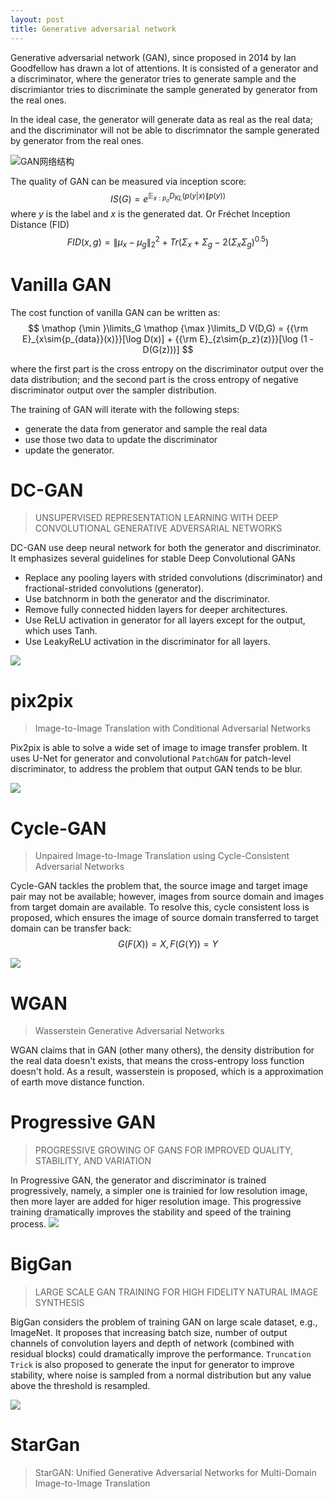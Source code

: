 ```yaml
---
layout: post
title: Generative adversarial network
---
```


Generative adversarial network (GAN), since proposed in 2014 by Ian Goodfellow has drawn a lot of attentions. It is consisted of a generator and a discriminator, where the generator tries to generate sample and the discrimiantor tries to discriminate the sample generated by generator from the real ones.

In the ideal case, the generator will generate data as real as the real data; and the discriminator will not be able to discrimnator the sample generated by generator from the real ones.

![GAN网络结构](https://github.com/scutan90/DeepLearning-500-questions/raw/master/ch07_%E7%94%9F%E6%88%90%E5%AF%B9%E6%8A%97%E7%BD%91%E7%BB%9C(GAN)/ch07_%E7%94%9F%E6%88%90%E5%AF%B9%E6%8A%97%E7%BD%91%E7%BB%9C(GAN)/img/ch7/7.1-gan_structure.png)

The quality of GAN can be measured via inception score:
$$IS(G) = e^{\mathbb{E}_{x: p_\sigma} D_{KL}(p(y|x) \lVert p(y))}$$
where $y$ is the label and $x$ is the generated dat. Or Fréchet Inception Distance (FID)
$$FID(x, g) = \lVert \mu_x - \mu_g \rVert^2_2 + Tr(\Sigma_x + \Sigma_g - 2(\Sigma_x \Sigma_g)^{0.5})$$

# Vanilla GAN

The cost function of vanilla GAN can be written as:
$$
\mathop {\min }\limits_G \mathop {\max }\limits_D V(D,G) = {{\rm E}_{x\sim{p_{data}}(x)}}[\log D(x)] + {{\rm E}_{z\sim{p_z}(z)}}[\log (1 - D(G(z)))]
$$

where the first part is the cross entropy on the discriminator output over the data distribution; and the second part is the cross entropy of negative discriminator output over the sampler distribution.

The training of GAN will iterate with the following steps:
- generate the data from generator and sample the real data
- use those two data to update the discriminator
- update the generator.

# DC-GAN

> UNSUPERVISED REPRESENTATION LEARNING WITH DEEP CONVOLUTIONAL
GENERATIVE ADVERSARIAL NETWORKS

DC-GAN use deep neural network for both the generator and discriminator. It emphasizes several guidelines for stable  Deep Convolutional GANs
- Replace any pooling layers with strided convolutions (discriminator) and fractional-strided convolutions (generator).
- Use batchnorm in both the generator and the discriminator.
- Remove fully connected hidden layers for deeper architectures.
- Use ReLU activation in generator for all layers except for the output, which uses Tanh.
- Use LeakyReLU activation in the discriminator for all layers.

![](https://cdn-images-1.medium.com/max/1600/1*KvMnRfb76DponICrHIbSdg.png)

# pix2pix

> Image-to-Image Translation with Conditional Adversarial Networks

Pix2pix is able to solve a wide set of image to image transfer problem. It uses U-Net for generator and convolutional `PatchGAN` for patch-level discriminator, to address the problem that output GAN tends to be blur.

![](https://ronaldluc.com/images/2018/09/pix2pix.png)

# Cycle-GAN

> Unpaired Image-to-Image Translation using Cycle-Consistent Adversarial Networks

Cycle-GAN tackles the problem that, the source image and target image pair may not be available; however, images from source domain and images from target domain are available. To resolve this, cycle consistent loss is proposed, which ensures the image of source domain transferred to target domain can be transfer back: $$G(F(X)) = X, F(G(Y)) = Y$$

![](https://junyanz.github.io/CycleGAN/images/cyclegan_blogs.jpg)

# WGAN

> Wasserstein Generative Adversarial Networks

WGAN claims that in GAN (other many others), the density distribution for the real data doesn't exists, that means the cross-entropy loss function doesn't hold. As a result, wasserstein is proposed, which is a approximation of earth move distance function.

# Progressive GAN

> PROGRESSIVE GROWING OF GANS FOR IMPROVED QUALITY, STABILITY, AND VARIATION

In Progressive GAN, the generator and discriminator is trained progressively, namely, a simpler one is trainied for low resolution image, then more layer are added for higer resolution image. This progressive training dramatically improves the stability and speed of the training process.
![](https://adriancolyer.files.wordpress.com/2018/05/progressive-gans-fig-1.jpeg?w=640)

# BigGan

> LARGE SCALE GAN TRAINING FOR HIGH FIDELITY NATURAL IMAGE SYNTHESIS

BigGan considers the problem of training GAN on large scale dataset, e.g., ImageNet. It proposes that increasing batch size, number of output channels of convolution layers and depth of network (combined with residual blocks) could dramatically improve the performance. `Truncation Trick` is also proposed to generate the input for generator to improve stability, where noise is sampled from a normal distribution but any value above the threshold is resampled.

![](https://adriancolyer.files.wordpress.com/2019/02/ls-gans-fig-15.jpeg?w=640)

# StarGan

> StarGAN: Unified Generative Adversarial Networks for Multi-Domain Image-to-Image Translation
